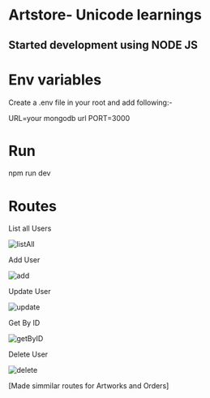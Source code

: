 # Artstore- Unicode learnings

## Started development using NODE JS

# Env variables

Create a .env file in your root and add following:-

URL=your mongodb url
PORT=3000

# Run

npm run dev

# Routes

List all Users

![listAll](https://user-images.githubusercontent.com/80106144/132266813-fcadf947-2ccb-4eae-b542-c091e994e24f.jpeg)

Add User

![add](https://user-images.githubusercontent.com/80106144/132266839-2d338b52-19f9-49e2-be89-6e7c951fb6c6.jpeg)

Update User

![update](https://user-images.githubusercontent.com/80106144/132266851-3cd85138-ee7e-4f76-af00-c53aeccecca2.jpeg)

Get By ID

![getByID](https://user-images.githubusercontent.com/80106144/132266876-80a36a32-4b9e-429f-9b85-59bb73fcd468.jpeg)

Delete User

![delete](https://user-images.githubusercontent.com/80106144/132266909-c8cf65fa-e74e-4e3c-91d0-913c687394ac.jpeg)

[Made simmilar routes for Artworks and Orders]
